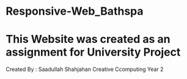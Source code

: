 # Responsive-Web_Bathspa
# This Website was created as an assignment for University Project
Created By : Saadullah Shahjahan
Creative Ccomputing Year 2
